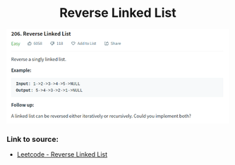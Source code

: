 <h1 align="center">Reverse Linked List</h1>

![alt text](https://raw.githubusercontent.com/matthew01lokiet/Github-repos-images/main/Algs/LinkedList/G5Jh31qp_o.png)

### Link to source: 
- <a href="https://leetcode.com/problems/reverse-linked-list/">Leetcode - Reverse Linked List</a>

